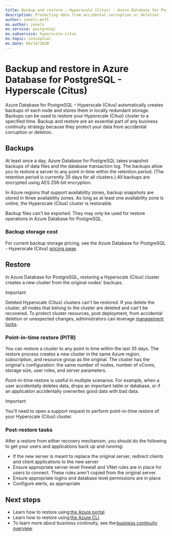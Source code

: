 ```yaml
---
title: Backup and restore – Hyperscale (Citus) - Azure Database for PostgreSQL
description: Protecting data from accidental corruption or deletion
author: jonels-msft
ms.author: jonels
ms.service: postgresql
ms.subservice: hyperscale-citus
ms.topic: conceptual
ms.date: 04/14/2020
---
```


# Backup and restore in Azure Database for PostgreSQL - Hyperscale (Citus)

Azure Database for PostgreSQL – Hyperscale (Citus) automatically creates
backups of each node and stores them in locally redundant storage. Backups can
be used to restore your Hyperscale (Citus) cluster to a specified time. Backup
and restore are an essential part of any business continuity strategy because
they protect your data from accidental corruption or deletion.

## Backups

At least once a day, Azure Database for PostgreSQL takes snapshot backups of
data files and the database transaction log. The backups allow you to restore a
server to any point in time within the retention period. (The retention period
is currently 35 days for all clusters.) All backups are encrypted using AES
256-bit encryption.

In Azure regions that support availability zones, backup snapshots are stored
in three availability zones. As long as at least one availability zone is
online, the Hyperscale (Citus) cluster is restorable.

Backup files can't be exported. They may only be used for restore operations
in Azure Database for PostgreSQL.

### Backup storage cost

For current backup storage pricing, see the Azure Database for PostgreSQL -
Hyperscale (Citus) [pricing
page](https://azure.microsoft.com/en-us/pricing/details/postgresql/hyperscale-citus/).

## Restore

In Azure Database for PostgreSQL, restoring a Hyperscale (Citus) cluster
creates a new cluster from the original nodes' backups.

> [!IMPORTANT]
> Deleted Hyperscale (Citus) clusters can't be restored. If you delete the
> cluster, all nodes that belong to the cluster are deleted and can't be
> recovered. To protect cluster resources, post deployment, from accidental
> deletion or unexpected changes, administrators can leverage [management
> locks](/azure/azure-resource-manager/management/lock-resources).

### Point-in-time restore (PITR)

You can restore a cluster to any point in time within the last 35 days. The
restore process creates a new cluster in the same Azure region, subscription,
and resource group as the original. The cluster has the original's
configuration: the same number of nodes, number of vCores, storage size, user
roles, and server parameters.

Point-in-time restore is useful in multiple scenarios. For example, when a user
accidentally deletes data, drops an important table or database, or if an
application accidentally overwrites good data with bad data.

> [!IMPORTANT]
> You'll need to open a support request to perform point-in-time restore of
> your Hyperscale (Citus) cluster.

### Post-restore tasks

After a restore from either recovery mechanism, you should do the
following to get your users and applications back up and running:

* If the new server is meant to replace the original server, redirect clients
  and client applications to the new server
* Ensure appropriate server-level firewall and VNet rules are in place for
  users to connect. These rules aren't copied from the original server.
* Ensure appropriate logins and database level permissions are in place
* Configure alerts, as appropriate

## Next steps

* Learn how to restore using [the Azure
  portal](/azure/postgresql/howto-restore-server-portal).
* Learn how to restore using [the Azure
  CLI](/azure/postgresql/howto-restore-server-cli).
* To learn more about business continuity, see the [business continuity
  overview](/azure/postgresql/concepts-business-continuity).
